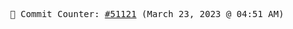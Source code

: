 <p align="center">
    <samp>
        📮 Commit Counter: <a href="https://github.com/Javascript-void0/Javascript-void0/commits/main">#51121</a> (March 23, 2023 @ 04:51 AM)
    </samp>
</p>